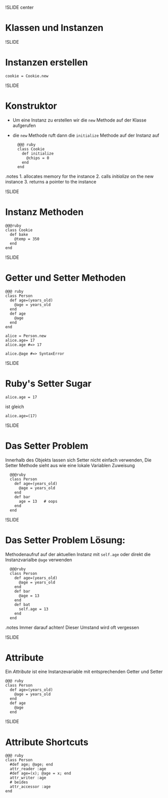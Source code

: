 !SLIDE center
# Klassen und Instanzen

!SLIDE
# Instanzen erstellen

  `cookie = Cookie.new`

!SLIDE
# Konstruktor

* Um eine Instanz zu erstellen wir die `new` Methode auf der Klasse aufgerufen
* die `new` Methode ruft dann die `initialize` Methode auf der Instanz auf

        @@@ ruby
        class Cookie
          def initialize
            @chips = 0
          end          
        end

.notes 1. allocates memory for the instance 2. calls *initialize* on the new instance 3. returns a pointer to the instance

!SLIDE
# Instanz Methoden

    @@@ruby
    class Cookie
      def bake
        @temp = 350
      end
    end

!SLIDE  
# Getter und Setter Methoden

    @@@ ruby
    class Person
      def age=(years_old)
        @age = years_old
      end
      def age
        @age
      end
    end

    alice = Person.new
    alice.age= 17
    alice.age #=> 17

    alice.@age #=> SyntaxError

!SLIDE
# Ruby's Setter Sugar

`alice.age = 17`

ist gleich

`alice.age=(17)`

!SLIDE
# Das Setter Problem

Innerhalb des Objekts lassen sich Setter nicht einfach verwenden, Die Setter Methode sieht aus wie eine lokale Variablen Zuweisung

      @@@ruby
      class Person
        def age=(years_old)
          @age = years_old
        end
        def bar
          age = 13   # oops
        end
      end

!SLIDE
# Das Setter Problem Lösung: 

Methodenaufruf auf der aktuellen Instanz mit `self.age` oder direkt die Instanzvarialbe `@age` verwenden

      @@@ruby
      class Person
        def age=(years_old)
          @age = years_old
        end
        def bar
          @age = 13
        end
        def bat
          self.age = 13
        end
      end

.notes Immer darauf achten! Dieser Umstand wird oft vergessen

!SLIDE
# Attribute

Ein *Attribute* ist eine Instanzevariable mit entsprechenden Getter und Setter

    @@@ ruby
    class Person
      def age=(years_old)
        @age = years_old
      end
      def age
        @age
      end

!SLIDE
# Attribute Shortcuts

    @@@ ruby
    class Person
      #def age; @age; end
      attr_reader :age
      #def age=(x); @age = x; end
      attr_writer :age 
      # beides
      attr_accessor :age
    end
